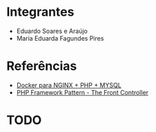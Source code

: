 # Integrantes

-   Eduardo Soares e Araújo
-   Maria Eduarda Fagundes Pires

# Referências

-   [Docker para NGINX + PHP + MYSQL](https://www.youtube.com/watch?v=S6j4VGMD3Y8&list=PLQH1-k79HB396mS8xRQ5gih5iqkQw-4aV)
-   [PHP Framework Pattern - The Front Controller](https://www.youtube.com/watch?v=akPcD5e9N4M&list=PLQH1-k79HB3-0SKspp8814ZI1GIqRYLAu)

# TODO
